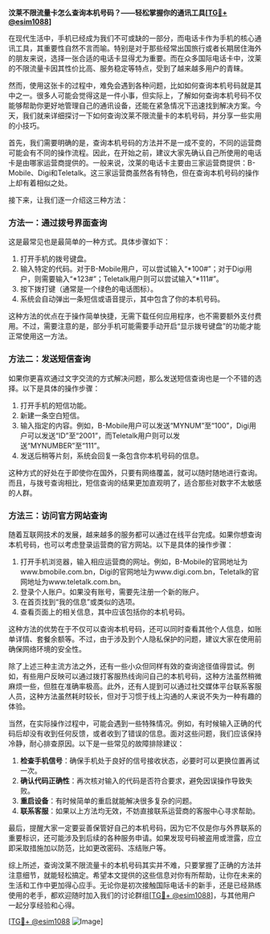 **汶莱不限流量卡怎么查询本机号码？——轻松掌握你的通讯工具[[TG💪+ @esim1088](https://t.me/s/esim1088)]**

在现代生活中，手机已经成为我们不可或缺的一部分，而电话卡作为手机的核心通讯工具，其重要性自然不言而喻。特别是对于那些经常出国旅行或者长期居住海外的朋友来说，选择一张合适的电话卡显得尤为重要。而在众多国际电话卡中，汶莱的不限流量卡因其性价比高、服务稳定等特点，受到了越来越多用户的青睐。

然而，使用这张卡的过程中，难免会遇到各种问题，比如如何查询本机号码就是其中之一。很多人可能会觉得这是一件小事，但实际上，了解如何查询本机号码不仅能够帮助你更好地管理自己的通讯设备，还能在紧急情况下迅速找到解决方案。今天，我们就来详细探讨一下如何查询汶莱不限流量卡的本机号码，并分享一些实用的小技巧。

首先，我们需要明确的是，查询本机号码的方法并不是一成不变的，不同的运营商可能会有不同的操作流程。因此，在开始之前，建议大家先确认自己所使用的电话卡是由哪家运营商提供的。一般来说，汶莱的电话卡主要由三家运营商提供：B-Mobile、Digi和Teletalk。这三家运营商虽然各有特色，但在查询本机号码的操作上却有着相似之处。

接下来，让我们逐一介绍这三种方法：

### 方法一：通过拨号界面查询

这是最常见也是最简单的一种方式。具体步骤如下：

1. 打开手机的拨号键盘。
2. 输入特定的代码。对于B-Mobile用户，可以尝试输入“*100#”；对于Digi用户，则需要输入“*123#”；Teletalk用户则可以尝试输入“*111#”。
3. 按下拨打键（通常是一个绿色的电话图标）。
4. 系统会自动弹出一条短信或语音提示，其中包含了你的本机号码。

这种方法的优点在于操作简单快捷，无需下载任何应用程序，也不需要额外支付费用。不过，需要注意的是，部分手机可能需要手动开启“显示拨号键盘”的功能才能正常使用这一方法。

### 方法二：发送短信查询

如果你更喜欢通过文字交流的方式解决问题，那么发送短信查询也是一个不错的选择。以下是具体的操作步骤：

1. 打开手机的短信功能。
2. 新建一条空白短信。
3. 输入指定的内容。例如，B-Mobile用户可以发送“MYNUM”至“100”，Digi用户可以发送“ID”至“2001”，而Teletalk用户则可以发送“MYNUMBER”至“111”。
4. 发送后稍等片刻，系统会回复一条包含你本机号码的信息。

这种方式的好处在于即使你在国外，只要有网络覆盖，就可以随时随地进行查询。而且，与拨号查询相比，短信查询的结果更加直观明了，适合那些对数字不太敏感的人群。

### 方法三：访问官方网站查询

随着互联网技术的发展，越来越多的服务都可以通过在线平台完成。如果你想查询本机号码，也可以考虑登录运营商的官方网站。以下是具体的操作步骤：

1. 打开手机浏览器，输入相应运营商的网址。例如，B-Mobile的官网地址为www.bmobile.com.bn，Digi的官网地址为www.digi.com.bn，Teletalk的官网地址为www.teletalk.com.bn。
2. 登录个人账户。如果没有账号，需要先注册一个新的账户。
3. 在首页找到“我的信息”或类似的选项。
4. 查看页面上的相关信息，其中应该包括你的本机号码。

这种方法的优势在于不仅可以查询本机号码，还可以同时查看其他个人信息，如账单详情、套餐余额等。不过，由于涉及到个人隐私保护的问题，建议大家在使用前确保网络环境的安全性。

除了上述三种主流方法之外，还有一些小众但同样有效的查询途径值得尝试。例如，有些用户反映可以通过拨打客服热线询问自己的本机号码，这种方法虽然稍微麻烦一些，但胜在准确率极高。此外，还有人提到可以通过社交媒体平台联系客服人员，这种方法虽然耗时较长，但对于习惯于线上沟通的人来说不失为一种有趣的体验。

当然，在实际操作过程中，可能会遇到一些特殊情况。例如，有时候输入正确的代码后却没有收到任何反馈，或者收到了错误的信息。面对这些问题，我们应该保持冷静，耐心排查原因。以下是一些常见的故障排除建议：

1. **检查手机信号**：确保手机处于良好的信号接收状态，必要时可以更换位置再试一次。
2. **确认代码正确性**：再次核对输入的代码是否符合要求，避免因误操作导致失败。
3. **重启设备**：有时候简单的重启就能解决很多复杂的问题。
4. **联系客服**：如果以上方法均无效，不妨直接联系运营商的客服中心寻求帮助。

最后，提醒大家一定要妥善保管好自己的本机号码，因为它不仅是你与外界联系的重要标识，还可能涉及到后续的各种服务申请。如果发现号码被盗用或泄露，应立即采取措施加以防范，比如更改密码、冻结账户等。

综上所述，查询汶莱不限流量卡的本机号码其实并不难，只要掌握了正确的方法并注意细节，就能轻松搞定。希望本文提供的这些信息对你有所帮助，让你在未来的生活和工作中更加得心应手。无论你是初次接触国际电话卡的新手，还是已经熟练使用的老手，都欢迎随时加入我们的讨论群组[[TG💪+ @esim1088](https://t.me/s/esim1088)]，与其他用户一起分享经验和心得。

[[TG💪+ @esim1088](https://t.me/s/esim1088) ![Image](https://i.postimg.cc/4NQfJmqS/Snipaste-2025-05-13-00-14-12.png)]